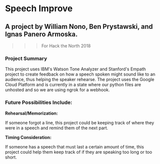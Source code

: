 # Speech Improve
## A project by William Nono, Ben Prystawski, and Ignas Panero Armoska.

>>> For Hack the North 2018 

### Project Summary

This project uses IBM's Watson Tone Analyzer and Stanford's Empath project to create feedback on how a speech spoken might sound like to an audience, thus helping the speaker rehearse. The project uses the Google Cloud Platform and is currently in a state where our python files are unhosted and so we are using ngrok for a webhook.

### Future Possibilities Include:
**Rehearsal/Memorization:**
 
If someone forgot a line, this project could be keeping track of where they were in a speech and remind them of the next part. 
 
**Timing Consideration:**

If someone has a speech that must last a certain amount of time, this project could help them keep track of if they are speaking too long or too short.
